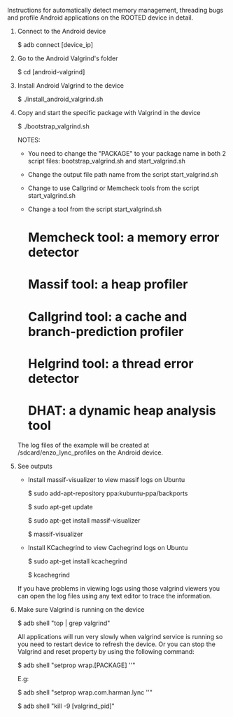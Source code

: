 Instructions for automatically detect memory management, threading bugs and profile Android applications on the ROOTED device in detail.

1. Connect to the Android device

	$ adb connect [device_ip]

2. Go to the Android Valgrind's folder

	$ cd [android-valgrind]	

3. Install Android Valgrind to the device

	$ ./install_android_valgrind.sh

4. Copy and start the specific package with Valgrind in the device

	$ ./bootstrap_valgrind.sh

	NOTES: 

	- You need to change the "PACKAGE" to your package name in both 2 script files: bootstrap_valgrind.sh and start_valgrind.sh

	- Change the output file path name from the script start_valgrind.sh

	- Change to use Callgrind or Memcheck tools from the script start_valgrind.sh

	- Change a tool from the script start_valgrind.sh

		# Memcheck tool: a memory error detector

		# Massif tool: a heap profiler

		# Callgrind tool: a cache and branch-prediction profiler

		# Helgrind tool: a thread error detector

		# DHAT: a dynamic heap analysis tool

	The log files of the example will be created at /sdcard/enzo_lync_profiles on the Android device.

5. See outputs

	- Install massif-visualizer to view massif logs on Ubuntu

		$ sudo add-apt-repository ppa:kubuntu-ppa/backports 

		$ sudo apt-get update

		$ sudo apt-get install massif-visualizer

		$ massif-visualizer

	- Install KCachegrind to view Cachegrind logs on Ubuntu

		$ sudo apt-get install kcachegrind

		$ kcachegrind

	If you have problems in viewing logs using those valgrind viewers you can open the log files using any text editor to trace the information.
	
6. Make sure Valgrind is running on the device

	$ adb shell "top | grep valgrind"

	All applications will run very slowly when valgrind service is running so you need to restart device to refresh the device. Or you can stop the Valgrind and reset property by using the following command:

	$ adb shell "setprop wrap.[PACKAGE] ''"

	E.g:
	
	$ adb shell "setprop wrap.com.harman.lync ''"

	$ adb shell "kill -9 [valgrind_pid]"

